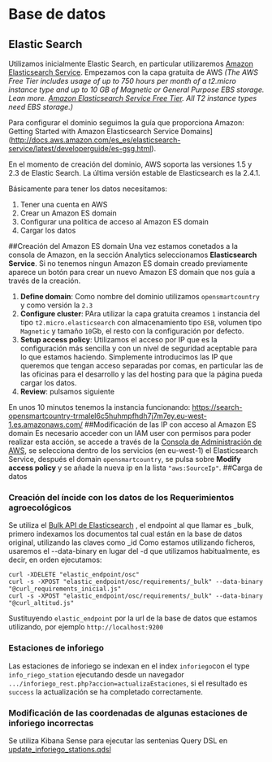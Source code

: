 # Base de datos
## Elastic Search
Utilizamos inicialmente Elastic Search, en particular utilizaremos [Amazon Elasticsearch Service](https://aws.amazon.com/es/elasticsearch-service/). 
Empezamos con la capa gratuita de AWS *(The AWS Free Tier includes usage of up to 750 hours per month of a t2.micro instance type and up to 10 GB of Magnetic or General Purpose EBS storage. Lean more. [Amazon Elasticsearch Service Free Tier](http://aws.amazon.com/free/). All T2 instance types need EBS storage.)*

Para configurar el dominio seguimos la guía que proporciona Amazon: Getting Started with Amazon Elasticsearch Service Domains](http://docs.aws.amazon.com/es_es/elasticsearch-service/latest/developerguide/es-gsg.html).

En el momento de creación del dominio, AWS soporta las versiones 1.5 y 2.3 de Elastic Search. La última versión estable de Elasticsearch es la 2.4.1.

Básicamente para tener los datos necesitamos:
1. Tener una cuenta en AWS
1. Crear un Amazon ES domain
1. Configurar una política de acceso al Amazon ES domain
1. Cargar los datos

##Creación del Amazon ES domain
Una vez estamos conetados a la consola de Amazon, en la sección Analytics seleccionamos **Elasticsearch Service**. Si no tenemos ningun Amazon ES domain creado previamente aparece un botón para crear un nuevo Amazon ES domain que nos guía a través de la creación.
1. **Define domain**: Como nombre del dominio utilizamos `opensmartcountry` y como versión la `2.3`
2. **Configure cluster**: PAra utilizar la capa gratuita creamos `1` instancia del tipo `t2.micro.elasticsearch` con almacenamiento tipo `ESB`, volumen tipo `Magnetic` y tamaño `10`Gb, el resto con la configuración por defecto.
3. **Setup access policy**: Utilizamos el acceso por IP que es la configuración más sencilla y con un nivel de seguridad aceptable para lo que estamos haciendo. Simplemente introducimos las IP que queremos que tengan acceso separadas por comas, en particular las de las oficinas para el desarrollo y las del hosting para que la página pueda cargar los datos.
4. **Review**: pulsamos siguiente

En unos 10 minutos tenemos la instancia funcionando: https://search-opensmartcountry-trmalel6c5huhmpfhdh7j7m7ey.eu-west-1.es.amazonaws.com/
##Modificación de las IP con acceso al Amazon ES domain
Es necesario acceder con un IAM user con permisos para poder realizar esta acción, se accede a través de la [Consola de Administración de AWS](https://aws.amazon.com/es/console/), se selecciona dentro de los servicios (en eu-west-1) el Elasticsearch Service, después el domain `opensmartcountry`, se pulsa sobre **Modify access policy** y se añade la nueva ip en la lista `"aws:SourceIp"`.
##Carga de datos
### Creación del íncide con los datos de los Requerimientos agroecológicos
Se utiliza el [Bulk API de Elasticsearch](https://www.elastic.co/guide/en/elasticsearch/reference/2.3/docs-bulk.html) , el endpoint al que llamar es _bulk, primero indexamos los documentos tal cual están en la base de datos original, utilizando las claves como _id
Como estamos utilizando ficheros, usaremos el --data-binary en lugar del -d que utilizamos habitualmente, es decir, en orden ejecutamos:
```
curl -XDELETE "elastic_endpoint/osc"
curl -s -XPOST "elastic_endpoint/osc/requirements/_bulk" --data-binary "@curl_requirements_inicial.js"
curl -s -XPOST "elastic_endpoint/osc/requirements/_bulk" --data-binary "@curl_altitud.js"
```
Sustituyendo `elastic_endpoint` por la url de la base de datos que estamos utilizando, por ejemplo `http://localhost:9200`
### Estaciones de inforiego
Las estaciones de inforiego se indexan en el index `inforiego`con el type `info_riego_station` ejecutando desde un navegador `.../inforiego_rest.php?accion=actualizaEstaciones`, si el resultado es `success` la actualización se ha completado correctamente.

### Modificación de las coordenadas de algunas estaciones de inforiego incorrectas
Se utiliza Kibana Sense para ejecutar las sentenias Query DSL en [update_inforiego_stations.qdsl](OpenSmartCountry/resources/data/update_inforiego_stations.qdsl)